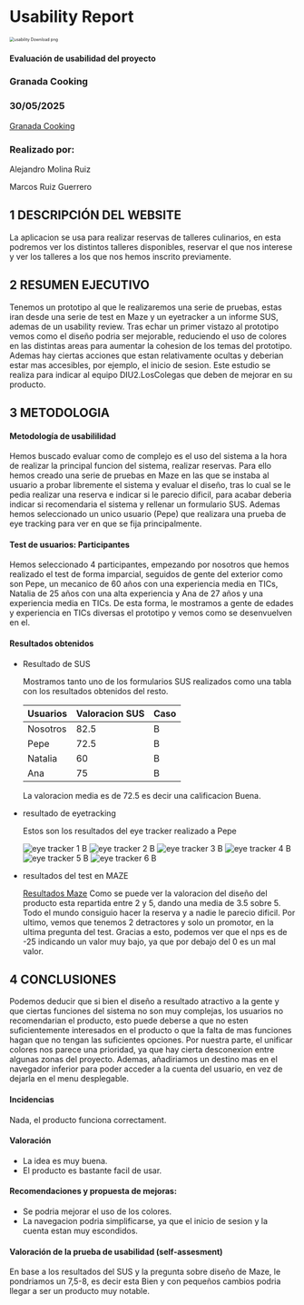 # Usability Report



<img src="https://encrypted-tbn0.gstatic.com/images?q=tbn:ANd9GcRF017nhV-TFmNER2OM8UbXtdN6xwAKBYrv0i6onNfKu6Yn0BV0RK6aiOroeXl73LSY-B0&usqp=CAU" alt="usability Download png" style="zoom:50%;" />

#### Evaluación de usabilidad del proyecto 

###  Granada Cooking

### 30/05/2025

[Granada Cooking](https://github.com/cgardia1409/UX_CaseStudy)

### Realizado por:

Alejandro Molina Ruiz

Marcos Ruiz Guerrero 


## 1 DESCRIPCIÓN DEL WEBSITE

La aplicacion se usa para realizar reservas de talleres culinarios, en esta podremos ver los distintos talleres disponibles, reservar el que nos interese y ver los talleres a los que nos hemos inscrito previamente.


## 2 RESUMEN EJECUTIVO

Tenemos un prototipo al que le realizaremos una serie de pruebas, estas iran desde una serie de test en Maze y un eyetracker a un informe SUS, ademas de un usability review. Tras echar un primer vistazo al prototipo vemos como el diseño podria ser mejorable, reduciendo el uso de colores en las distintas areas para aumentar la cohesion de los temas del prototipo. Ademas hay ciertas acciones que estan relativamente ocultas y deberian estar mas accesibles, por ejemplo, el inicio de sesion. Este estudio se realiza para indicar al equipo DIU2.LosColegas que deben de mejorar en su producto.

## 3 METODOLOGIA 

#### Metodología de usabililidad

Hemos buscado evaluar como de complejo es el uso del sistema a la hora de realizar la principal funcion del sistema, realizar reservas. Para ello hemos creado una serie de pruebas en Maze en las que se instaba al usuario a probar libremente el sistema y evaluar el diseño, tras lo cual se le pedia realizar una reserva e indicar si le parecio dificil, para acabar deberia indicar si recomendaria el sistema y rellenar un formulario SUS. Ademas hemos seleccionado un unico usuario (Pepe) que realizara una prueba de eye tracking para ver en que se fija principalmente.

#### Test de usuarios: Participantes

Hemos seleccionado 4 participantes, empezando por nosotros que hemos realizado el test de forma imparcial, seguidos de gente del exterior como son Pepe, un mecanico de 60 años con una experiencia media en TICs, Natalia de 25 años con una alta experiencia y Ana de 27 años y una experiencia media en TICs. De esta forma, le mostramos a gente de edades y experiencia en TICs diversas el prototipo y vemos como se desenvuelven en el.


#### Resultados obtenidos

- Resultado de SUS

  Mostramos tanto uno de los formularios SUS realizados como una tabla con los resultados obtenidos del resto.

  | Usuarios | Valoracion SUS | Caso
  | ------------- | ---------- | ----
  | Nosotros      | 82.5        | B 
  | Pepe          | 72.5        | B 
  | Natalia       | 60      | B 
  | Ana           | 75      | B

  La valoracion media es de 72.5 es decir una calificacion Buena.

- resultado de eyetracking

    Estos son los resultados del eye tracker realizado a Pepe
  
    ![eye tracker 1 B](./EyeTrakingB/RealEye-heatmap-item-1.png)
    ![eye tracker 2 B](./EyeTrakingB/RealEye-heatmap-item-2.png)
    ![eye tracker 3 B](./EyeTrakingB/RealEye-heatmap-item-3.png)
    ![eye tracker 4 B](./EyeTrakingB/RealEye-heatmap-item-4.png)
    ![eye tracker 5 B](./EyeTrakingB/RealEye-heatmap-item-5.png)
    ![eye tracker 6 B](./EyeTrakingB/RealEye-heatmap-item-6.png)

- resultados del test en MAZE

  [Resultados Maze](.pdf)
  Como se puede ver la valoracion del diseño del producto esta repartida entre 2 y 5, dando una media de 3.5 sobre 5. Todo el mundo consiguio hacer la reserva y a nadie le parecio dificil. Por ultimo, vemos que tenemos 2 detractores y solo un promotor, en la ultima pregunta del test. Gracias a esto, podemos ver que el nps es de -25 indicando un valor muy bajo, ya que por debajo del 0 es un mal valor.

## 4 CONCLUSIONES 

Podemos deducir que si bien el diseño a resultado atractivo a la gente y que ciertas funciones del sistema no son muy complejas, los usuarios no recomendarian el producto, esto puede deberse a que no esten suficientemente interesados en el producto o que la falta de mas funciones hagan que no tengan las suficientes opciones. Por nuestra parte, el unificar colores nos parece una prioridad, ya que hay cierta desconexion entre algunas zonas del proyecto. Ademas, añadiriamos un destino mas en el navegador inferior para poder acceder a la cuenta del usuario, en vez de dejarla en el menu desplegable.

#### Incidencias

Nada, el producto funciona correctament.

#### Valoración 

- La idea es muy buena.
- El producto es bastante facil de usar.

#### Recomendaciones y propuesta de mejoras: 

- Se podria mejorar el uso de los colores.
- La navegacion podria simplificarse, ya que el inicio de sesion y la cuenta estan muy escondidos.

#### Valoración de la prueba de usabilidad (self-assesment)

En base a los resultados del SUS y la pregunta sobre diseño de Maze, le pondriamos un 7,5-8, es decir esta Bien y con pequeños cambios podria llegar a ser un producto muy notable.
